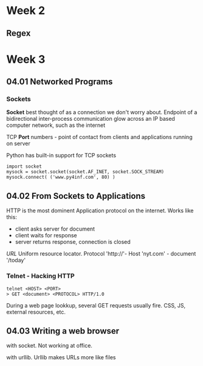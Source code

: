 # Week 2

## Regex

# Week 3

## 04.01 Networked Programs

### Sockets

**Socket** best thought of as a connection we don't worry about. 
Endpoint of a bidirectional inter-process communication glow
across an IP based computer network, such as the internet

TCP **Port** numbers - point of contact from clients and applications running 
on server

Python has built-in support for TCP sockets

    import socket
    mysock = socket.socket(socket.AF_INET, socket.SOCK_STREAM)
    mysock.connect( ('www.py4inf.com', 80) )


## 04.02 From Sockets to Applications

HTTP is the most dominent Application protocol on the internet. Works like
this:

* client asks server for document
* client waits for response
* server returns response, connection is closed

*URL* Uniform resource locator. Protocol 'http://'- Host 'nyt.com' - document '/today'

### Telnet - Hacking HTTP

    telnet <HOST> <PORT>
    > GET <document> <PROTOCOL> HTTP/1.0

During a web page lookkup, several GET requests usually fire. CSS, JS, external
resources, etc.

## 04.03 Writing a web browser

with socket. Not working at office.

with urllib. Urllib makes URLs more like files 


